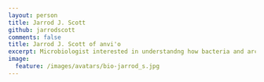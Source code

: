 ```yaml
---
layout: person
title: Jarrod J. Scott
github: jarrodscott
comments: false
title: Jarrod J. Scott of anvi'o
excerpt: Microbiologist interested in understandng how bacteria and archaea coalesce into complex communities and how they affect host biology, biogeochemical cycles, and ecosystem-level processes in marine and terrestrial systems.
image:
  feature: /images/avatars/bio-jarrod_s.jpg
---
```

